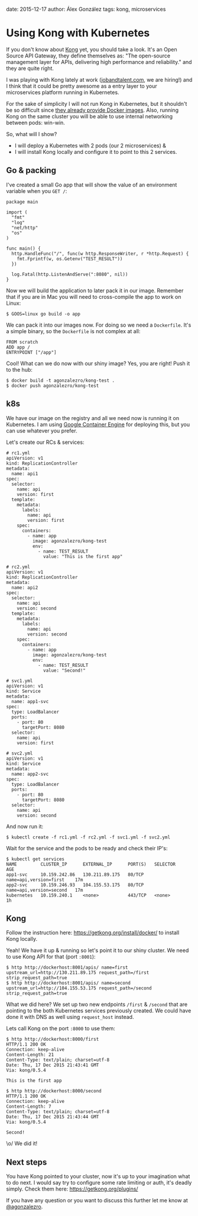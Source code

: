 date: 2015-12-17
author: Álex González
tags: kong, microservices

Using Kong with Kubernetes
==========================

If you don't know about [Kong](https://getkong.org) yet, you should take a look. It's an Open Source API Gateway, they define themselves as: "The open-source management layer for APIs, delivering high performance and reliability." and they are quite right.

I was playing with Kong lately at work ([jobandtalent.com](http://jobandtalent.com), we are hiring!) and I think that it could be pretty awesome as a entry layer to your microservices platform running in Kubernetes.

For the sake of simplicity I will not run Kong in Kubernetes, but it shouldn't be so difficult since [they already provide Docker images](https://getkong.org/install/). Also, running Kong on the same cluster you will be able to use internal networking between pods: win-win.

So, what will I show?

- I will deploy a Kubernetes with 2 pods (our 2 microservices) &
- I will install Kong locally and configure it to point to this 2 services.

Go & packing
------------

I've created a small Go app that will show the value of an environment variable when you `GET /`:

    package main

    import (
      "fmt"
      "log"
      "net/http"
      "os"
    )

    func main() {
      http.HandleFunc("/", func(w http.ResponseWriter, r *http.Request) {
        fmt.Fprintf(w, os.Getenv("TEST_RESULT"))
      })

      log.Fatal(http.ListenAndServe(":8080", nil))
    }

Now we will build the application to later pack it in our image. Remember that if you are in Mac you will need to cross-compile the app to work on Linux:

    $ GOOS=linux go build -o app

We can pack it into our images now. For doing so we need a `Dockerfile`. It's a simple binary, so the `Dockerfile` is not complex at all:

    FROM scratch
    ADD app /
    ENTRYPOINT ["/app"]

Cool! What can we do now with our shiny image? Yes, you are right! Push it to the hub:

    $ docker build -t agonzalezro/kong-test .
    $ docker push agonzalezro/kong-test

k8s
---

We have our image on the registry and all we need now is running it on Kubernetes. I am using [Google Container Engine](https://cloud.google.com/container-engine/) for deploying this, but you can use whatever you prefer.

Let's create our RCs & services:

    # rc1.yml
    apiVersion: v1
    kind: ReplicationController
    metadata:
      name: api1
    spec:
      selector:
        name: api
        version: first
      template:
        metadata:
          labels:
            name: api
            version: first
        spec:
          containers:
            - name: app
              image: agonzalezro/kong-test
              env:
                - name: TEST_RESULT
                  value: "This is the first app"

    # rc2.yml
    apiVersion: v1
    kind: ReplicationController
    metadata:
      name: api2
    spec:
      selector:
        name: api
        version: second
      template:
        metadata:
          labels:
            name: api
            version: second
        spec:
          containers:
            - name: app
              image: agonzalezro/kong-test
              env:
                - name: TEST_RESULT
                  value: "Second!"

    # svc1.yml
    apiVersion: v1
    kind: Service
    metadata:
      name: app1-svc
    spec:
      type: LoadBalancer
      ports:
        - port: 80
          targetPort: 8080
      selector:
        name: api
        version: first

    # svc2.yml
    apiVersion: v1
    kind: Service
    metadata:
      name: app2-svc
    spec:
      type: LoadBalancer
      ports:
        - port: 80
          targetPort: 8080
      selector:
        name: api
        version: second

And now run it:

    $ kubectl create -f rc1.yml -f rc2.yml -f svc1.yml -f svc2.yml

Wait for the service and the pods to be ready and check their IP's:

    $ kubectl get services
    NAME         CLUSTER_IP      EXTERNAL_IP      PORT(S)   SELECTOR                  AGE
    app1-svc     10.159.242.86   130.211.89.175   80/TCP    name=api,version=first    17m
    app2-svc     10.159.246.93   104.155.53.175   80/TCP    name=api,version=second   17m
    kubernetes   10.159.240.1    <none>           443/TCP   <none>                    1h

Kong
----

Follow the instruction here: https://getkong.org/install/docker/ to install Kong locally.

Yeah! We have it up & running so let's point it to our shiny cluster. We need to use Kong API for that (port `:8001`):

    $ http http://dockerhost:8001/apis/ name=first upstream_url=http://130.211.89.175 request_path=/first strip_request_path=true
    $ http http://dockerhost:8001/apis/ name=second upstream_url=http://104.155.53.175 request_path=/second strip_request_path=true

What we did here? We set up two new endpoints `/first` & `/second` that are pointing to the both Kubernetes services previously created. We could have done it with DNS as well using `request_host` instead.

Lets call Kong on the port `:8000` to use them:

    $ http http://dockerhost:8000/first
    HTTP/1.1 200 OK
    Connection: keep-alive
    Content-Length: 21
    Content-Type: text/plain; charset=utf-8
    Date: Thu, 17 Dec 2015 21:43:41 GMT
    Via: kong/0.5.4

    This is the first app

    $ http http://dockerhost:8000/second
    HTTP/1.1 200 OK
    Connection: keep-alive
    Content-Length: 7
    Content-Type: text/plain; charset=utf-8
    Date: Thu, 17 Dec 2015 21:43:44 GMT
    Via: kong/0.5.4

    Second!

\o/ We did it!

Next steps
----------

You have Kong pointed to your cluster, now it's up to your imagination what to do next. I would say try to configure some rate limiting or auth, it's deadly simply. Check them here: https://getkong.org/plugins/

If you have any question or you want to discuss this further let me know at [@agonzalezro](https://twitter.com/agonzalezro).
